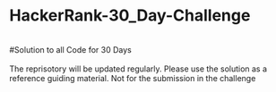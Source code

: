 # HackerRank-30_Day-Challenge
<br>
#Solution to all Code for 30 Days
<br>
<br>
The reprisotory will be updated regularly. Please use the solution as a reference guiding material. Not for the submission in the challenge
